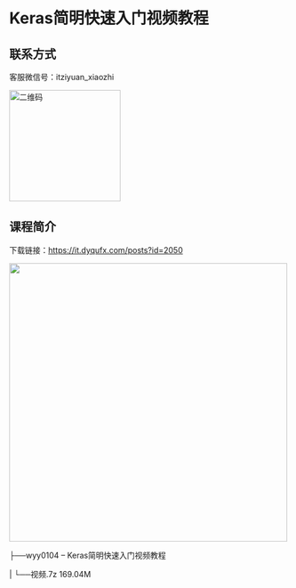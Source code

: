 # Keras简明快速入门视频教程

## 联系方式

客服微信号：itziyuan_xiaozhi

<img src="https://ziyuanyun.oss-cn-guangzhou.aliyuncs.com/common/20240614073449/666b82192834a.jpg" width="200" height="200" alt="二维码">

## 课程简介

下载链接：https://it.dyqufx.com/posts?id=2050

<img src="https://ziyuanyun.oss-cn-guangzhou.aliyuncs.com/yun/20240515183637/664490352801d.jpg" width="500" alt="">

  ├──wyy0104 &#8211; Keras简明快速入门视频教程

 | └──视频.7z 169.04M

  